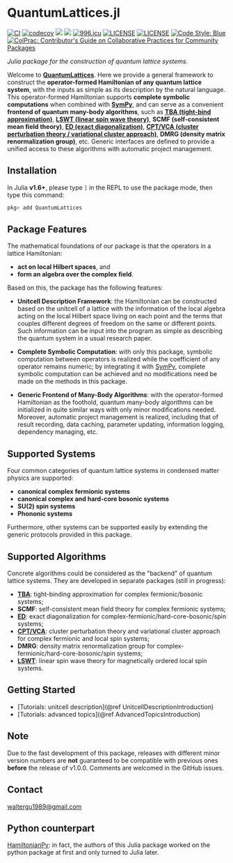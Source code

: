 # QuantumLattices.jl

[![CI](https://github.com/Quantum-Many-Body/QuantumLattices.jl/actions/workflows/CI.yml/badge.svg)](https://github.com/Quantum-Many-Body/QuantumLattices.jl/actions/workflows/CI.yml)
[![codecov](https://codecov.io/gh/Quantum-Many-Body/QuantumLattices.jl/branch/master/graph/badge.svg)](https://codecov.io/gh/Quantum-Many-Body/QuantumLattices.jl)
[![](https://img.shields.io/badge/docs-latest-blue.svg)](https://quantum-many-body.github.io/QuantumLattices.jl/latest/)
[![](https://img.shields.io/badge/docs-stable-blue.svg)](https://quantum-many-body.github.io/QuantumLattices.jl/stable/)
[![996.icu](https://img.shields.io/badge/link-996.icu-red.svg)](https://996.icu)
[![LICENSE](https://img.shields.io/badge/License-Apache%202.0-blue.svg)](https://opensource.org/licenses/Apache-2.0)
[![LICENSE](https://img.shields.io/badge/license-Anti%20996-blue.svg)](https://github.com/996icu/996.ICU/blob/master/LICENSE)
[![Code Style: Blue](https://img.shields.io/badge/code%20style-blue-4495d1.svg)](https://github.com/invenia/BlueStyle)
[![ColPrac: Contributor's Guide on Collaborative Practices for Community Packages](https://img.shields.io/badge/ColPrac-Contributor's%20Guide-blueviolet)](https://github.com/SciML/ColPrac)

*Julia package for the construction of quantum lattice systems.*

Welcome to **[QuantumLattices](https://github.com/Quantum-Many-Body/QuantumLattices.jl)**. Here we provide a general framework to construct the **operator-formed Hamiltonian of any quantum lattice system**, with the inputs as simple as its description by the natural language. This operator-formed Hamiltonian supports **complete symbolic computations** when combined with **[SymPy](https://github.com/JuliaPy/SymPy.jl)**, and can serve as a convenient **frontend of quantum many-body algorithms**, such as **[TBA (tight-bind approximation)](https://github.com/Quantum-Many-Body/TightBindingApproximation.jl)**, **[LSWT (linear spin wave theory)](https://github.com/Quantum-Many-Body/SpinWaveTheory.jl)**, **SCMF (self-consistent mean field theory)**, **[ED (exact diagonalization)](https://github.com/Quantum-Many-Body/ExactDiagonalization.jl)**, **[CPT/VCA (cluster perturbation theory / variational cluster approach)](https://github.com/Quantum-Many-Body/QuantumClusterTheories.jl)**, **DMRG (density matrix renormalization group)**, etc. Generic interfaces are defined to provide a unified access to these algorithms with automatic project management.

## Installation

In Julia **v1.6+**, please type `]` in the REPL to use the package mode, then type this command:

```julia
pkg> add QuantumLattices
```

## Package Features

The mathematical foundations of our package is that the operators in a lattice Hamiltonian:
* **act on local Hilbert spaces**, and
* **form an algebra over the complex field**.

Based on this, the package has the following features:
* **Unitcell Description Framework**: the Hamiltonian can be constructed based on the unitcell of a lattice with the information of the local algebra acting on the local Hilbert space living on each point and the terms that couples different degrees of freedom on the same or different points. Such information can be input into the program as simple as describing the quantum system in a usual research paper.

* **Complete Symbolic Computation**: with only this package, symbolic computation between operators is realized while the coefficient of any operator remains numeric; by integrating it with [SymPy](https://github.com/JuliaPy/SymPy.jl), complete symbolic computation can be achieved and no modifications need be made on the methods in this package.

* **Generic Frontend of Many-Body Algorithms**: with the operator-formed Hamiltonian as the foothold, quantum many-body algorithms can be initialized in quite similar ways with only minor modifications needed. Moreover, automatic project management is realized, including that of result recording, data caching, parameter updating, information logging, dependency managing, etc.

## Supported Systems

Four common categories of quantum lattice systems in condensed matter physics are supported:
* **canonical complex fermionic systems**
* **canonical complex and hard-core bosonic systems**
* **SU(2) spin systems**
* **Phononic systems**

Furthermore, other systems can be supported easily by extending the generic protocols provided in this package.

## Supported Algorithms

Concrete algorithms could be considered as the "backend" of quantum lattice systems. They are developed in separate packages (still in progress):
* **[TBA](https://github.com/Quantum-Many-Body/TightBindingApproximation.jl)**: tight-binding approximation for complex fermionic/bosonic systems;
* **SCMF**: self-consistent mean field theory for complex fermionic systems;
* **[ED](https://github.com/Quantum-Many-Body/ExactDiagonalization.jl)**: exact diagonalization for complex-fermionic/hard-core-bosonic/spin systems;
* **[CPT/VCA](https://github.com/Quantum-Many-Body/QuantumClusterTheories.jl)**: cluster perturbation theory and variational cluster approach for complex fermionic and local spin systems;
* **DMRG**: density matrix renormalization group for complex-fermionic/hard-core-bosonic/spin systems;
* **[LSWT](https://github.com/Quantum-Many-Body/SpinWaveTheory.jl)**: linear spin wave theory for magnetically ordered local spin systems.

## Getting Started
* [Tutorials: unitcell description](@ref UnitcellDescriptionIntroduction)
* [Tutorials: advanced topics](@ref AdvancedTopicsIntroduction)

## Note

Due to the fast development of this package, releases with different minor version numbers are **not** guaranteed to be compatible with previous ones **before** the release of v1.0.0. Comments are welcomed in the GitHub issues.

## Contact
waltergu1989@gmail.com

## Python counterpart
[HamiltonianPy](https://github.com/waltergu/HamiltonianPy): in fact, the authors of this Julia package worked on the python package at first and only turned to Julia later.
